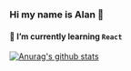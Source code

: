 ### Hi my name is Alan 👋

<!--
**3Alan/3Alan** is a ✨ _special_ ✨ repository because its `README.md` (this file) appears on your GitHub profile.

Here are some ideas to get you started:

- 🔭 I’m currently working on ...
- 🌱 I’m currently learning ...
- 👯 I’m looking to collaborate on ...
- 🤔 I’m looking for help with ...
- 💬 Ask me about ...
- 📫 How to reach me: ...
- 😄 Pronouns: ...
- ⚡ Fun fact: ...
-->
#### 🌱 I’m currently learning `React`
 [![Anurag's github stats](https://github-readme-stats.vercel.app/api?username=3Alan&count_private=true&show_icons=true)](https://github.com/anuraghazra/github-readme-stats)
